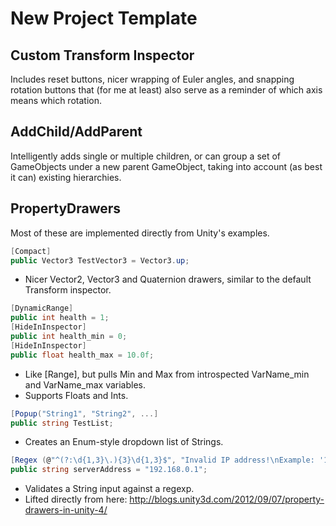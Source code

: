 # New Project Template

## Custom Transform Inspector

Includes reset buttons, nicer wrapping of Euler angles, and snapping rotation buttons that (for me at least) also serve as a reminder of which axis means which rotation.

## AddChild/AddParent

Intelligently adds single or multiple children, or can group a set of GameObjects under a new parent GameObject, taking into account (as best it can) existing hierarchies.

## PropertyDrawers

Most of these are implemented directly from Unity's examples.

```C#
[Compact]
public Vector3 TestVector3 = Vector3.up;
```
* Nicer Vector2, Vector3 and Quaternion drawers, similar to the default Transform inspector.

```C#
[DynamicRange]
public int health = 1;
[HideInInspector]
public int health_min = 0;
[HideInInspector]
public float health_max = 10.0f;
```
* Like [Range], but pulls Min and Max from introspected VarName_min and VarName_max variables.
* Supports Floats and Ints.

```C#
[Popup("String1", "String2", ...]
public string TestList;
```
* Creates an Enum-style dropdown list of Strings.

```C#
[Regex (@"^(?:\d{1,3}\.){3}\d{1,3}$", "Invalid IP address!\nExample: '127.0.0.1'")]
public string serverAddress = "192.168.0.1";
```
* Validates a String input against a regexp.
* Lifted directly from here: http://blogs.unity3d.com/2012/09/07/property-drawers-in-unity-4/
